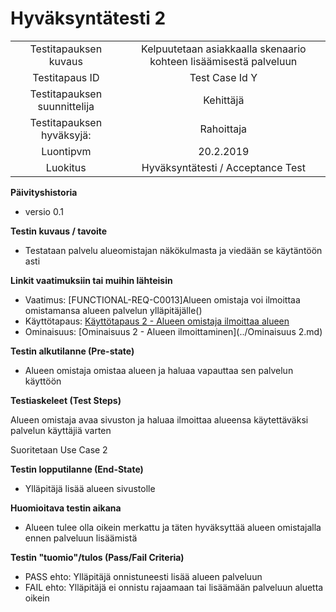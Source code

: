 # Hyväksyntätesti 2

| | |
|:-:|:-:|
| Testitapauksen kuvaus | Kelpuutetaan asiakkaalla skenaario kohteen lisäämisestä palveluun   |
| Testitapaus ID | Test Case Id Y |
| Testitapauksen suunnittelija | Kehittäjä | 
| Testitapauksen hyväksyjä: | Rahoittaja |
| Luontipvm | 20.2.2019 |
| Luokitus | Hyväksyntätesti / Acceptance Test |

**Päivityshistoria**

* versio 0.1 

**Testin kuvaus / tavoite**

* Testataan palvelu alueomistajan näkökulmasta ja viedään se käytäntöön asti

**Linkit vaatimuksiin tai muihin lähteisin**

* Vaatimus: [FUNCTIONAL-REQ-C0013]Alueen omistaja voi ilmoittaa omistamansa alueen palvelun ylläpitäjälle()
* Käyttötapaus: [Käyttötapaus 2 - Alueen omistaja ilmoittaa alueen](usecase2.md)
* Ominaisuus: [Ominaisuus 2 - Alueen ilmoittaminen](../Ominaisuus 2.md)

**Testin alkutilanne (Pre-state)** 

* Alueen omistaja omistaa alueen ja haluaa vapauttaa sen palvelun käyttöön

**Testiaskeleet (Test Steps)**

Alueen omistaja avaa sivuston ja haluaa ilmoittaa alueensa käytettäväksi palvelun käyttäjiä varten

Suoritetaan Use Case 2

**Testin lopputilanne (End-State)**


* Ylläpitäjä lisää alueen sivustolle

**Huomioitava testin aikana**

* Alueen tulee olla oikein merkattu ja täten hyväksyttää alueen omistajalla ennen palveluun lisäämistä



**Testin "tuomio"/tulos (Pass/Fail Criteria)**


* PASS ehto: Ylläpitäjä onnistuneesti lisää alueen palveluun
* FAIL ehto: Ylläpitäjä ei onnistu rajaamaan tai lisäämään palveluun aluetta oikein
